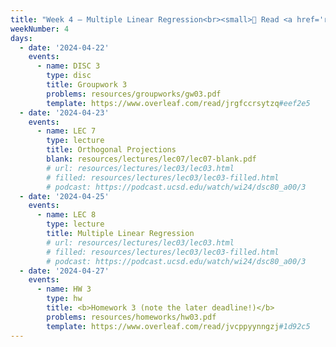 ```yaml
---
title: "Week 4 – Multiple Linear Regression<br><small>📘 Read <a href='resources/notes/notes_chapter_2.pdf#page=10'>Note 2, Pages 10-19</a>.</small>"
weekNumber: 4
days:
  - date: '2024-04-22'
    events:
      - name: DISC 3
        type: disc
        title: Groupwork 3
        problems: resources/groupworks/gw03.pdf
        template: https://www.overleaf.com/read/jrgfccrsytzq#eef2e5
  - date: '2024-04-23'
    events:
      - name: LEC 7
        type: lecture
        title: Orthogonal Projections
        blank: resources/lectures/lec07/lec07-blank.pdf
        # url: resources/lectures/lec03/lec03.html
        # filled: resources/lectures/lec03/lec03-filled.html
        # podcast: https://podcast.ucsd.edu/watch/wi24/dsc80_a00/3
  - date: '2024-04-25'
    events:
      - name: LEC 8
        type: lecture
        title: Multiple Linear Regression
        # url: resources/lectures/lec03/lec03.html
        # filled: resources/lectures/lec03/lec03-filled.html
        # podcast: https://podcast.ucsd.edu/watch/wi24/dsc80_a00/3
  - date: '2024-04-27'
    events:
      - name: HW 3
        type: hw
        title: <b>Homework 3 (note the later deadline!)</b>
        problems: resources/homeworks/hw03.pdf
        template: https://www.overleaf.com/read/jvcppyynngzj#1d92c5
---
```

